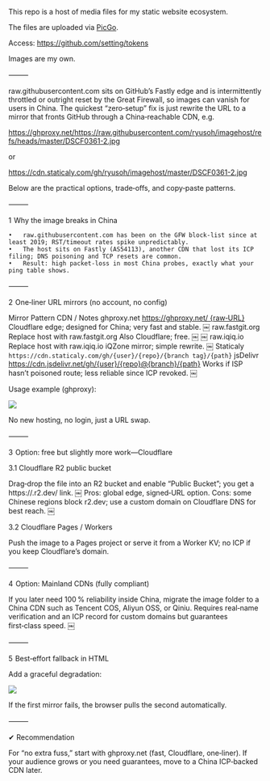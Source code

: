 This repo is a host of media files for my static website ecosystem.

The files are uploaded via [PicGo](https://picgo.github.io/PicGo-Doc/en/guide/#picgo-is-here).

Access: https://github.com/setting/tokens

Images are my own.

⸻

raw.githubusercontent.com sits on GitHub’s Fastly edge and is intermittently throttled or outright reset by the Great Firewall, so images can vanish for users in China.
The quickest “zero‑setup” fix is just rewrite the URL to a mirror that fronts GitHub through a China‑reachable CDN, e.g.

https://ghproxy.net/https://raw.githubusercontent.com/ryusoh/imagehost/refs/heads/master/DSCF0361-2.jpg

or

https://cdn.staticaly.com/gh/ryusoh/imagehost/master/DSCF0361-2.jpg

Below are the practical options, trade‑offs, and copy‑paste patterns.

⸻

1  Why the image breaks in China

	•	raw.githubusercontent.com has been on the GFW block‑list since at least 2019; RST/timeout rates spike unpredictably.  ￼
	•	The host sits on Fastly (AS54113), another CDN that lost its ICP filing; DNS poisoning and TCP resets are common.  ￼ ￼
	•	Result: high packet‑loss in most China probes, exactly what your ping table shows.

⸻

2  One‑liner URL mirrors (no account, no config)

Mirror	Pattern	CDN / Notes
ghproxy.net	https://ghproxy.net/ {raw‑URL}	Cloudflare edge; designed for China; very fast and stable.  ￼
raw.fastgit.org	Replace host with raw.fastgit.org	Also Cloudflare; free.  ￼ ￼
raw.iqiq.io	Replace host with raw.iqiq.io	iQZone mirror; simple rewrite.  ￼
Staticaly	`https://cdn.staticaly.com/gh/{user}/{repo}/{branch	tag}/{path}`
jsDelivr	https://cdn.jsdelivr.net/gh/{user}/{repo}@{branch}/{path}	Works if ISP hasn’t poisoned route; less reliable since ICP revoked.  ￼

Usage example (ghproxy):

<img src="https://ghproxy.net/https://raw.githubusercontent.com/ryusoh/imagehost/refs/heads/master/DSCF0361-2.jpg">

No new hosting, no login, just a URL swap.

⸻

3  Option: free but slightly more work—Cloudflare

3.1 Cloudflare R2 public bucket

Drag‑drop the file into an R2 bucket and enable “Public Bucket”; you get a https://<bucket>.r2.dev/<file> link.  ￼
Pros: global edge, signed‑URL option. Cons: some Chinese regions block r2.dev; use a custom domain on Cloudflare DNS for best reach.  ￼

3.2 Cloudflare Pages / Workers

Push the image to a Pages project or serve it from a Worker KV; no ICP if you keep Cloudflare’s domain.

⸻

4  Option: Mainland CDNs (fully compliant)

If you later need 100 % reliability inside China, migrate the image folder to a China CDN such as Tencent COS, Aliyun OSS, or Qiniu. Requires real‑name verification and an ICP record for custom domains but guarantees first‑class speed.  ￼

⸻

5  Best‑effort fallback in HTML

Add a graceful degradation:

<img src="https://ghproxy.net/https://raw.githubusercontent.com/ryusoh/imagehost/refs/heads/master/DSCF0361-2.jpg"
     onerror="this.src='https://cdn.staticaly.com/gh/ryusoh/imagehost/master/DSCF0361-2.jpg'">

If the first mirror fails, the browser pulls the second automatically.

⸻

✔ Recommendation

For “no extra fuss,” start with ghproxy.net (fast, Cloudflare, one‑liner).
If your audience grows or you need guarantees, move to a China ICP‑backed CDN later.
